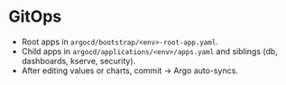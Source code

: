 # GitOps
- Root apps in `argocd/bootstrap/<env>-root-app.yaml`.
- Child apps in `argocd/applications/<env>/apps.yaml` and siblings (db, dashboards, kserve, security).
- After editing values or charts, commit → Argo auto-syncs.
